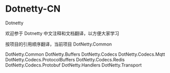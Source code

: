 # Dotnetty-CN
Dotnetty

欢迎参于 Dotnetty 中文注释和文档翻译，以方便大家学习

按项目的引用顺序翻译，当前项目 DotNetty.Common

DotNetty.Common
DotNetty.Buffers
DotNetty.Codecs
DotNetty.Codecs.Mqtt
DotNetty.Codecs.ProtocolBuffers
DotNetty.Codecs.Redis
DotNetty.Codecs.Protobuf
DotNetty.Handlers
DotNetty.Transport

